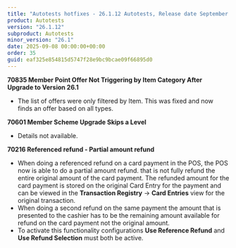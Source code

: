 ```yaml
---
title: "Autotests hotfixes - 26.1.12 Autotests, Release date September 8, 2025 - Hotfixes"
product: Autotests
version: "26.1.12"
subproduct: Autotests
minor_version: "26.1"
date: 2025-09-08 00:00:00+00:00
order: 35
guid: eaf325e854815d5747f28e9bc9bcae09f66895d0
---
```


<strong>70835 Member Point Offer Not Triggering by Item Category After Upgrade to Version 26.1</strong>
<ul><li>The list of offers were only filtered by Item. This was fixed and  now finds an offer based on all types.</li></ul>
<strong>70601 Member Scheme Upgrade Skips a Level</strong>
<ul><li>Details not available.</li></ul>
<strong>70216 Referenced refund - Partial amount refund</strong>
<ul><li>When doing a referenced refund on a card payment in the POS, the POS now is able to do a partial amount refund. that is not fully refund the entire original amount of the card payment. The refunded amount for the card payment is stored on the original Card Entry for the payment and can be viewed in the <b>Transaction Registry</b> -&gt; <b>Card Entries</b> view for the original transaction.</li>
<li>When doing a second refund on the same payment the amount that is presented to the cashier has to be the remaining amount available for refund on the card payment not the original amount.</li>
<li>To activate this functionality configurations <b>Use Reference Refund</b> and <b>Use Refund Selection</b> must both be active.</li></ul>
